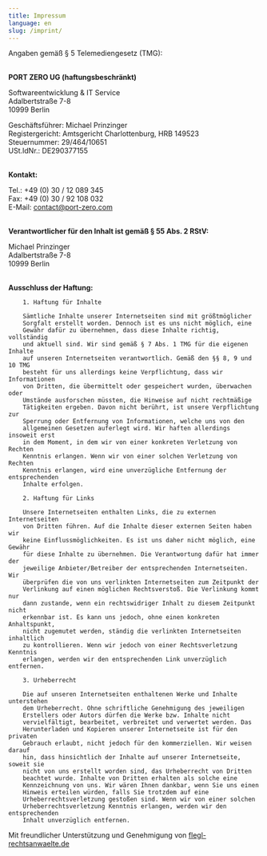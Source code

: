 ```yaml
---
title: Impressum
language: en
slug: /imprint/
---
```


Angaben gemäß § 5 Telemediengesetz (TMG):<br /><br />


**PORT ZERO UG (haftungsbeschränkt)**

Softwareentwicklung & IT Service<br />
Adalbertstraße 7-8<br />
10999 Berlin<br />

Geschäftsführer: Michael Prinzinger<br />
Registergericht: Amtsgericht Charlottenburg, HRB 149523<br />
Steuernummer: 29/464/10651<br />
USt.IdNr.: DE290377155<br /><br />

**Kontakt:**

Tel.: +49 (0) 30 / 12 089 345<br />
Fax: +49 (0) 30 / 92 108 032<br />
E-Mail: [contact@port-zero.com](contact@port-zero.com)<br /><br />

**Verantwortlicher für den Inhalt ist gemäß § 55 Abs. 2 RStV:**

Michael Prinzinger<br />
Adalbertstraße 7-8<br />
10999 Berlin<br /><br />


**Ausschluss der Haftung:**

        1. Haftung für Inhalte

        Sämtliche Inhalte unserer Internetseiten sind mit größtmöglicher
        Sorgfalt erstellt worden. Dennoch ist es uns nicht möglich, eine
        Gewähr dafür zu übernehmen, dass diese Inhalte richtig, vollständig 
        und aktuell sind. Wir sind gemäß § 7 Abs. 1 TMG für die eigenen Inhalte
        auf unseren Internetseiten verantwortlich. Gemäß den §§ 8, 9 und 10 TMG
        besteht für uns allerdings keine Verpflichtung, dass wir Informationen
        von Dritten, die übermittelt oder gespeichert wurden, überwachen oder
        Umstände ausforschen müssten, die Hinweise auf nicht rechtmäßige
        Tätigkeiten ergeben. Davon nicht berührt, ist unsere Verpflichtung zur
        Sperrung oder Entfernung von Informationen, welche uns von den
        allgemeinen Gesetzen auferlegt wird. Wir haften allerdings insoweit erst
        in dem Moment, in dem wir von einer konkreten Verletzung von Rechten
        Kenntnis erlangen. Wenn wir von einer solchen Verletzung von Rechten
        Kenntnis erlangen, wird eine unverzügliche Entfernung der entsprechenden
        Inhalte erfolgen.

        2. Haftung für Links

        Unsere Internetseiten enthalten Links, die zu externen Internetseiten
        von Dritten führen. Auf die Inhalte dieser externen Seiten haben wir
        keine Einflussmöglichkeiten. Es ist uns daher nicht möglich, eine Gewähr
        für diese Inhalte zu übernehmen. Die Verantwortung dafür hat immer der
        jeweilige Anbieter/Betreiber der entsprechenden Internetseiten. Wir
        überprüfen die von uns verlinkten Internetseiten zum Zeitpunkt der
        Verlinkung auf einen möglichen Rechtsverstoß. Die Verlinkung kommt nur
        dann zustande, wenn ein rechtswidriger Inhalt zu diesem Zeitpunkt nicht
        erkennbar ist. Es kann uns jedoch, ohne einen konkreten Anhaltspunkt,
        nicht zugemutet werden, ständig die verlinkten Internetseiten inhaltlich
        zu kontrollieren. Wenn wir jedoch von einer Rechtsverletzung Kenntnis
        erlangen, werden wir den entsprechenden Link unverzüglich entfernen.

        3. Urheberrecht

        Die auf unseren Internetseiten enthaltenen Werke und Inhalte unterstehen
        dem Urheberrecht. Ohne schriftliche Genehmigung des jeweiligen
        Erstellers oder Autors dürfen die Werke bzw. Inhalte nicht
        vervielfältigt, bearbeitet, verbreitet und verwertet werden. Das
        Herunterladen und Kopieren unserer Internetseite ist für den privaten
        Gebrauch erlaubt, nicht jedoch für den kommerziellen. Wir weisen darauf
        hin, dass hinsichtlich der Inhalte auf unserer Internetseite, soweit sie
        nicht von uns erstellt worden sind, das Urheberrecht von Dritten
        beachtet wurde. Inhalte von Dritten erhalten als solche eine
        Kennzeichnung von uns. Wir wären Ihnen dankbar, wenn Sie uns einen
        Hinweis erteilen würden, falls Sie trotzdem auf eine
        Urheberrechtsverletzung gestoßen sind. Wenn wir von einer solchen
        Urheberrechtsverletzung Kenntnis erlangen, werden wir den entsprechenden
        Inhalt unverzüglich entfernen.
        
Mit freundlicher Unterstützung und Genehmigung von [flegl-rechtsanwaelte.de](http://www.flegl-rechtsanwaelte.de)


